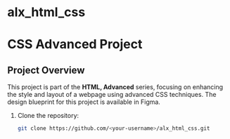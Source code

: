 # alx_html_css
# CSS Advanced Project

## Project Overview
This project is part of the **HTML, Advanced** series, focusing on enhancing the style and layout of a webpage using advanced CSS techniques. The design blueprint for this project is available in Figma.

1. Clone the repository:
   ```bash
   git clone https://github.com/<your-username>/alx_html_css.git